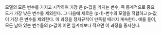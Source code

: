 모델의 모든 변수를 가지고 시작하여 가장 큰 p-값을 가지는 변수, 즉 통계적으로 중요도가 가장 낮은 변수를 제외한다. 그 다음에 새로운 (p-1)-변수의 모델을 적합하고 p-값이 가장 큰 변수를 제외한다. 이 과정을 정지규칙이 만족될 때까지 계속한다. 예를 들어, 모든 남아 있는 변수들의 p-값이 어떤 임계치보다 작으면 이 과정을 중지한다.